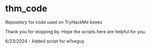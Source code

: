 # thm_code
Repository for code used on TryHackMe boxes

Thank you for stopping by. Hope the scripts here are helpful for you.

6/23/2024 - Added script for w1seguy
